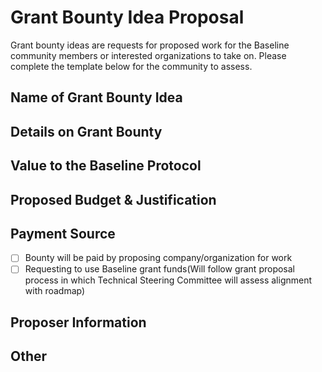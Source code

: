 # Grant Bounty Idea Proposal 
Grant bounty ideas are requests for proposed work for the Baseline community members or interested organizations to take on. Please complete the template below for the community to assess.

## Name of Grant Bounty Idea
<!--- Name of the grant idea in a few words -->

## Details on Grant Bounty
<!--- Describe your idea in greater detail (deliverables, requirements, functionalities, etc.)  -->

## Value to the Baseline Protocol
<!--- Elaborate on the value this effort provides to the further developement, enhancement, or adoption of the Baseline Protocol -->

## Proposed Budget & Justification
<!-- Provide proposed amount that should be paid (in USD) for the grant work, with detailed justification -->

## Payment Source
<!-- What is your proposed source of payment -->
- [ ] Bounty will be paid by proposing company/organization for work 
- [ ] Requesting to use Baseline grant funds(Will follow grant proposal process in which Technical Steering Committee will assess alignment with roadmap)

## Proposer Information 
<!-- Provide your contact info here -->

## Other
<!-- Questions, comments, links to relevant information -->
